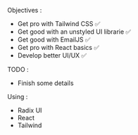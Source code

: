 Objectives : 
 * Get pro with Tailwind CSS ✅
 * Get good with an unstyled UI librarie ✅
 * Get good with EmailJS ✅
 * Get pro with React basics ✅
 * Develop better UI/UX ✅

TODO : 
 * Finish some details

Using :
  * Radix UI
  * React
  * Tailwind


